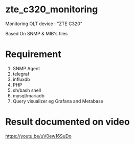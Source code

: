 # zte_c320_monitoring
Monitoring OLT device : "ZTE C320"

Based On SNMP & MIB's files

# Requirement
1. SNMP Agent
2. telegraf
3. influxdb
4. PHP
5. sh/bash shell
6. mysql/mariadb
7. Query visualizer eg Grafana and Metabase

# Result documented on video
https://youtu.be/uV0ew16SuDo
